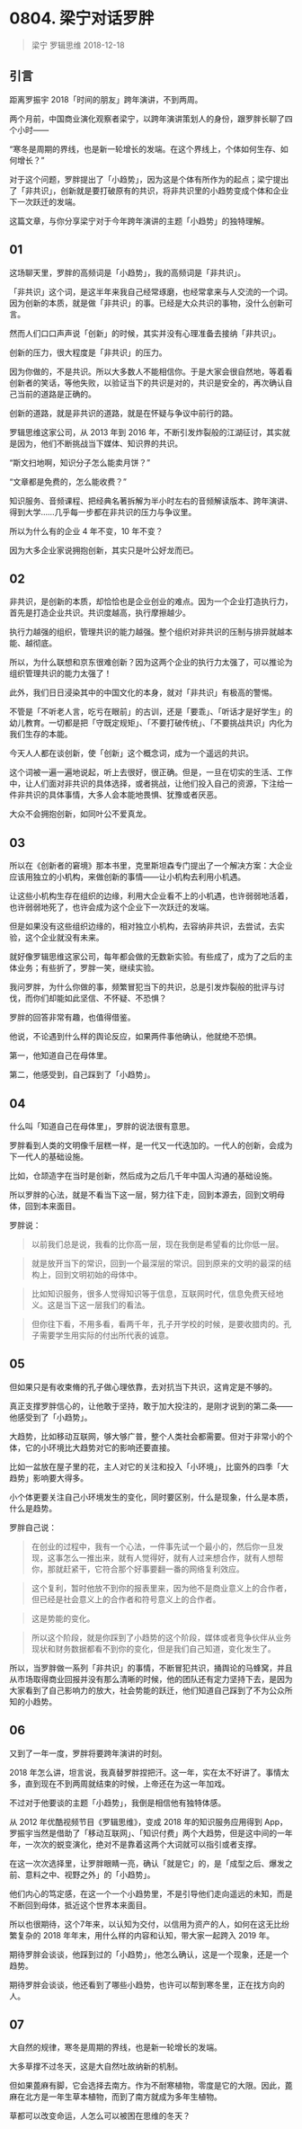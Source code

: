 # 0804. 梁宁对话罗胖
> 梁宁  罗辑思维  2018-12-18

## 引言

距离罗振宇 2018「时间的朋友」跨年演讲，不到两周。

两个月前，中国商业演化观察者梁宁，以跨年演讲策划人的身份，跟罗胖长聊了四个小时——

“寒冬是周期的界线，也是新一轮增长的发端。在这个界线上，个体如何生存、如何增长？”

对于这个问题，罗胖提出了「小趋势」，因为这是个体有所作为的起点；梁宁提出了「非共识」，创新就是要打破原有的共识，将非共识里的小趋势变成个体和企业下一次跃迁的发端。

这篇文章，与你分享梁宁对于今年跨年演讲的主题「小趋势」的独特理解。

## 01
这场聊天里，罗胖的高频词是「小趋势」，我的高频词是「非共识」。

「非共识」这个词，是这半年来我自己经常琢磨，也经常拿来与人交流的一个词。因为创新的本质，就是做「非共识」的事。已经是大众共识的事物，没什么创新可言。

然而人们口口声声说「创新」的时候，其实并没有心理准备去接纳「非共识」。

创新的压力，很大程度是「非共识」的压力。

因为你做的，不是共识。所以大多数人不能相信你。于是大家会很自然地，等着看创新者的笑话，等他失败，以验证当下的共识是对的，共识是安全的，再次确认自己当前的道路是正确的。

创新的道路，就是非共识的道路，就是在怀疑与争议中前行的路。

罗辑思维这家公司，从 2013 年到 2016 年，不断引发炸裂般的江湖征讨，其实就是因为，他们不断挑战当下媒体、知识界的共识。

“斯文扫地啊，知识分子怎么能卖月饼？”

“文章都是免费的，怎么能收费？”

知识服务、音频课程、把经典名著拆解为半小时左右的音频解读版本、跨年演讲、得到大学……几乎每一步都在非共识的压力与争议里。

所以为什么有的企业 4 年不变，10 年不变？

因为大多企业家说拥抱创新，其实只是叶公好龙而已。 

## 02
非共识，是创新的本质，却恰恰也是企业创业的难点。因为一个企业打造执行力，首先是打造企业共识。共识度越高，执行摩擦越少。

执行力越强的组织，管理共识的能力越强。整个组织对非共识的压制与排异就越本能、越彻底。

所以，为什么联想和京东很难创新？因为这两个企业的执行力太强了，可以推论为组织管理共识的能力太强了！

此外，我们日日浸染其中的中国文化的本身，就对「非共识」有极高的警惕。

不管是「不听老人言，吃亏在眼前」的古训，还是「要乖」、「听话才是好学生」的幼儿教育。一切都是把「守既定规矩」、「不要打破传统」、「不要挑战共识」内化为我们生存的本能。

今天人人都在谈创新，使「创新」这个概念词，成为一个遥远的共识。

这个词被一遍一遍地说起，听上去很好，很正确。但是，一旦在切实的生活、工作中，让人们面对非共识的具体选择，或者挑战，让他们投入自己的资源，下注给一件非共识的具体事情，大多人会本能地畏惧、犹豫或者厌恶。

大众不会拥抱创新，如同叶公不爱真龙。

## 03
所以在《创新者的窘境》那本书里，克里斯坦森专门提出了一个解决方案：大企业应该用独立的小机构，来做创新的事情——让小机构去利用小机遇。

让这些小机构生存在组织的边缘，利用大企业看不上的小机遇，也许弱弱地活着，也许弱弱地死了，也许会成为这个企业下一次跃迁的发端。

但是如果没有这些组织边缘的，相对独立小机构，去容纳非共识，去尝试，去实验，这个企业就没有未来。

就好像罗辑思维这家公司，每年都会做的无数新实验。有些成了，成为了之后的主体业务；有些折了，罗胖一笑，继续实验。

我问罗胖，为什么你做的事，频繁冒犯当下的共识，总是引发炸裂般的批评与讨伐，而你们却能如此坚信、不怀疑、不恐惧？

罗胖的回答非常有趣，也值得借鉴。

他说，不论遇到什么样的舆论反应，如果两件事他确认，他就绝不恐惧。

第一，他知道自己在母体里。

第二，他感受到，自己踩到了「小趋势」。

## 04
什么叫「知道自己在母体里」，罗胖的说法很有意思。

罗胖看到人类的文明像千层糕一样，是一代又一代迭加的。一代人的创新，会成为下一代人的基础设施。

比如，仓颉造字在当时是创新，然后成为之后几千年中国人沟通的基础设施。

所以罗胖的心法，就是不看当下这一层，努力往下走，回到本源去，回到文明母体，回到本来面目。

罗胖说：

> 以前我们总是说，我看的比你高一层，现在我倒是希望看的比你低一层。

> 就是放开当下的常识，回到一个最深层的常识。回到原来的文明的最深的结构上，回到文明初始的母体中。

> 比如知识服务，很多人觉得知识等于信息，互联网时代，信息免费天经地义。这是当下这一层我们的看法。

> 但你往下看，不用多看，看两千年，孔子开学校的时候，是要收腊肉的。孔子需要学生用实际的付出所代表的诚意。

## 05

但如果只是有收束脩的孔子做心理依靠，去对抗当下共识，这肯定是不够的。

真正支撑罗胖信心的，让他敢于坚持，敢于加大投注的，是刚才说到的第二条——他感受到了「小趋势」。

大趋势，比如移动互联网，够大够广普，整个人类社会都需要。但对于非常小的个体，它的小环境比大趋势对它的影响还要直接。

比如一盆放在屋子里的花，主人对它的关注和投入「小环境」，比窗外的四季「大趋势」影响要大得多。

小个体更要关注自己小环境发生的变化，同时要区别，什么是现象，什么是本质，什么是趋势。

罗胖自己说：

> 在创业的过程中，我有一个心法，一件事先试一个最小的，然后你一旦发现，这事怎么一推出来，就有人觉得好，就有人过来想合作，就有人想帮你，那就赶紧干，它符合那个好事要翻一番的网络复利效应。

> 这个复利，暂时他放不到你的报表里来，因为他不是商业意义上的合作者，但已经是社会意义上的合作者和符号意义上的合作者。

> 这是势能的变化。

> 所以这个阶段，就是你踩到了小趋势的这个阶段，媒体或者竞争伙伴从业务现状和财务数据都看不到你的变化，但是我们自己知道，变化发生了。

所以，当罗胖做一系列「非共识」的事情，不断冒犯共识，捅舆论的马蜂窝，并且从市场取得商业回报并没有那么清晰的时候，他的团队还有定力坚持下去，是因为大家看到了自己影响力的放大，社会势能的跃迁，他们知道自己踩到了不为公众所知的小趋势。


## 06

又到了一年一度，罗胖将要跨年演讲的时刻。

2018 年怎么讲，坦言说，我真替罗胖捏把汗。这一年，实在太不好讲了。事情太多，直到现在不到两周就结束的时候，上帝还在为这一年加戏。

不过对于他要谈的主题「小趋势」，我倒是相信他有独特体感。

从 2012 年优酷视频节目《罗辑思维》，变成 2018 年的知识服务应用得到 App，罗振宇当然是借助了「移动互联网」、「知识付费」两个大趋势，但是这中间的一年年，一次次的蜕变演化，绝对不是靠着这两个大词就可以指引或者支撑。

在这一次次选择里，让罗胖眼睛一亮，确认「就是它」的，是「成型之后、爆发之前、意料之中、视野之外」的「小趋势」。

他们内心的笃定感，在这一个一个小趋势里，不是引导他们走向遥远的未知，而是不断回到母体，抵近这个世界本来面目。

所以也很期待，这个7年来，以认知为交付，以信用为资产的人，如何在这无比纷繁复杂的 2018 年年末，用什么样的内容和认知，带大家一起跨入 2019 年。

期待罗胖会谈谈，他踩到过的「小趋势」，他怎么确认，这是一个现象，还是一个趋势。

期待罗胖会谈谈，他还看到了哪些小趋势，也许可以帮到寒冬里，正在找方向的人。

## 07

大自然的规律，寒冬是周期的界线，也是新一轮增长的发端。

大多草撑不过冬天，这是大自然吐故纳新的机制。

但如果蓖麻有脚，它会选择去南方。作为不耐寒植物，零度是它的大限。因此，蓖麻在北方是一年生草本植物，而到了南方就成为多年生植物。

草都可以改变命运，人怎么可以被困在思维的冬天？



